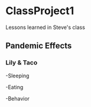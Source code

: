 # ClassProject1
Lessons learned in Steve's class
## Pandemic Effects ##

### Lily & Taco ###

-Sleeping

-Eating

-Behavior
